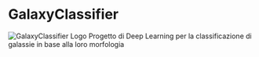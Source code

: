 # GalaxyClassifier
![GalaxyClassifier Logo](https://github.com/SpaceAndrea/GalaxyClassifier/assets/145685548/31bf95a1-9be8-4937-9ce2-838b082c7aa6)
Progetto di Deep Learning per la classificazione di galassie in base alla loro morfologia
